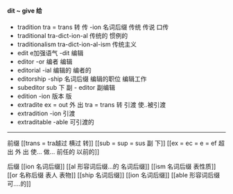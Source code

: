 #### dit ~ give 给

- tradition tra = trans 转 传 -ion 名词后缀 传统 传说 口传
- traditional tra-dict-ion-al  传统的 惯例的
- traditionalism tra-dict-ion-al-ism 传统主义
- edit e加强语气 -dit 编辑
- editor -or 编者 编辑
- editorial  -ial 编辑的 编者的
- editorship  -ship 名词后缀 编辑的职位 编辑工作
- subeditor sub 下 副 - editor 副编辑
- edition -ion 版本 版
- extradite ex = out 外 出 tra = trans 转 引渡  使..被引渡
- extradition -ion 引渡
- extraditable -able 可引渡的
---
前缀
[[trans  = tra越过 横过 转]]
[[sub  = sup = sus 副 下]]
[[ex  = ec = e = ef 超出 外 出 使... 做... 前任的 以前的]]

后缀
[[ion  名词后缀]]
[[al 形容词后缀...的 名词后缀]]
[[ism 名词后缀 表性质]]
[[or 名称后缀 表人 表物]]
[[ship 名词后缀]]
[[ion  名词后缀]]
[[able  形容词后缀 可....的]]